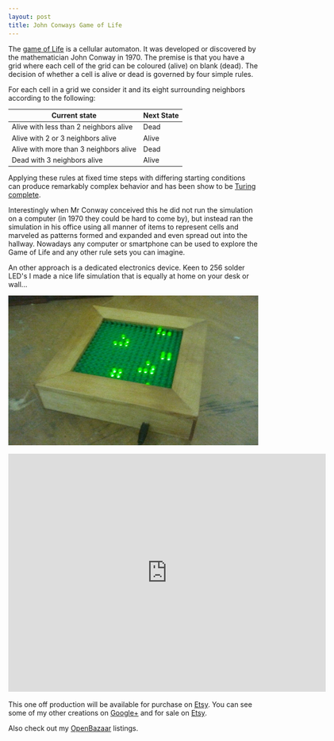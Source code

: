 ```yaml
---
layout: post
title: John Conways Game of Life
---
```


The [game of Life](https://en.wikipedia.org/wiki/Conway%27s_Game_of_Life) is a cellular automaton. It was developed or discovered by the mathematician John Conway in 1970. The premise is that you have a grid where each cell of the grid can be coloured (alive) on blank (dead). The decision of whether a cell is alive or dead is governed by four simple rules.

For each cell in a grid we consider it and its eight surrounding neighbors according to the following:

Current state						    | Next State
--------------------------------------- | -----------------------------
Alive with less than 2 neighbors alive	| Dead
Alive with 2 or 3 neighbors alive	  	| Alive
Alive with more than 3 neighbors alive	| Dead
Dead with 3 neighbors alive			    | Alive

Applying these rules at fixed time steps with differing starting conditions can produce remarkably complex behavior and has been show to be [Turing complete](https://en.wikipedia.org/wiki/Turing_completeness).

Interestingly when Mr Conway conceived this he did not run the simulation on a computer (in 1970 they could be hard to come by), but instead ran the simulation in his office using all manner of items to represent cells and marveled as patterns formed and expanded and even spread out into the hallway. Nowadays any computer or smartphone can be used to explore the Game of Life and any other rule sets you can imagine.

An other approach is a dedicated electronics device. Keen to 256 solder LED's I made a nice life simulation that is equally at home on your desk or wall...

![Game of Life](/img/life.jpg)

<iframe width="640" height="480"
	src="http://www.youtube.com/embed/nP6oNeEQ0yw" frameborder="0" allowfullscreen="allowfullscreen"> 
</iframe>

This one off production will be available for purchase on [Etsy](https://www.etsy.com/uk/shop/Soundcraft?ref=hdr_shop_menu).
You can see some of my other creations on [Google+](https://plus.google.com/u/0/108624488609783583375/posts) and for sale on [Etsy](https://www.etsy.com/uk/shop/Soundcraft?ref=hdr_shop_menu).

Also check out my [OpenBazaar](http://duosear.ch/@rabfulton) listings.
